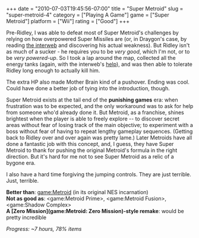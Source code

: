 +++
date = "2010-07-03T19:45:56-07:00"
title = "Super Metroid"
slug = "super-metroid-4"
category = ["Playing A Game"]
game = ["Super Metroid"]
platform = ["Wii"]
rating = ["Good"]
+++

Pre-Ridley, I was able to defeat most of Super Metroid's challenges by relying on how overpowered Super Missiles are (or, in Draygon's case, by reading <a href="http://www.gamefaqs.com/wii/942773-super-metroid/faqs/5669">the interweb</a> and discovering his actual weakness).  But Ridley isn't as much of a sucker - he requires you to be <i>very good</i>, which I'm not, or to be <i>very powered-up</i>.  So I took a lap around the map, collected all the energy tanks (again, with the interweb's <a href="http://www.gamefaqs.com/wii/942773-super-metroid/faqs/29221">help</a>), and was then able to tolerate Ridley long enough to actually kill him.

The extra HP also made Mother Brain kind of a pushover.  Ending was cool.  Could have done a better job of tying into the introduction, though.

Super Metroid exists at the tail end of the <b>punishing games</b> era: when frustration was to be expected, and the only workaround was to ask for help from someone who'd already done it.  But Metroid, as a franchise, shines brightest when the player is able to freely explore -- to discover secret areas without fear of losing track of the main objective; to experiment with a boss without fear of having to repeat lengthy gameplay sequences.  (Getting back to Ridley over and over again was pretty lame.)  Later Metroids have all done a fantastic job with this concept, and, I guess, they have Super Metroid to thank for pushing the original Metroid's formula in the right direction.  But it's hard for me not to see Super Metroid as a relic of a bygone era.

I also have a hard time forgiving the jumping controls.  They are just terrible.  Just, terrible.

<b>Better than</b>: <game:Metroid> (in its original NES incarnation)  
<b>Not as good as</b>: <game:Metroid Prime>, <game:Metroid Fusion>, <game:Shadow Complex>  
<b>A [Zero Mission](game:Metroid: Zero Mission)-style remake</b>: would be pretty incredible

<i>Progress: ~7 hours, 78% items</i>
